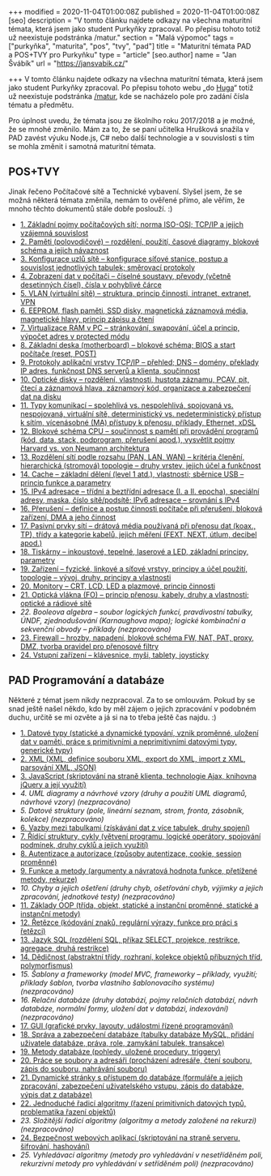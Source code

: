 +++
modified = 2020-11-04T01:00:08Z
published = 2020-11-04T01:00:08Z
[seo]
description = "V tomto článku najdete odkazy na všechna maturitní témata, která jsem jako student Purkyňky zpracoval. Po přepisu tohoto totiž už neexistuje podstránka /matur."
section = "Malá výpomoc"
tags = ["purkyňka", "maturita", "pos", "tvy", "pad"]
title = "Maturitní témata PAD a POS+TVY pro Purkyňku"
type = "article"
[seo.author]
name = "Jan Švábík"
url = "https://jansvabik.cz/"

+++
V tomto článku najdete odkazy na všechna maturitní témata, která jsem jako student Purkyňky zpracoval. Po přepisu tohoto webu „do [Huga](https://gohugo.io/)“ totiž už neexistuje podstránka [/matur](/matur/), kde se nacházelo pole pro zadání čísla tématu a předmětu.

Pro úplnost uvedu, že témata jsou ze školního roku 2017/2018 a je možné, že se mnohé změnilo. Mám za to, že se paní učitelka Hrušková snažila v PAD zavést výuku Node.js, C# nebo další technologie a v souvislosti s tím se mohla změnit i samotná maturitní témata.

## POS+TVY

Jinak řečeno Počítačové sítě a Technické vybavení. Slyšel jsem, že se možná některá témata změnila, nemám to ověřené přímo, ale věřím, že mnoho těchto dokumentů stále dobře poslouží. :)

* [1. Základní pojmy počítačových sítí; norma ISO-OSI; TCP/IP a jejich vzájemná souvislost](https://jansvabik.cz/matur/postvy/1.pdf)
* [2. Paměti (polovodičové) – rozdělení, použití, časové diagramy, blokové schéma a jejich návaznost](https://jansvabik.cz/matur/postvy/2.pdf)
* [3. Konfigurace uzlů sítě – konfigurace síťové stanice, postup a souvislost jednotlivých tabulek; směrovací protokoly](https://jansvabik.cz/matur/postvy/3.pdf)
* [4. Zobrazení dat v počítači – číselné soustavy, převody (včetně desetinných čísel), čísla v pohyblivé čárce](https://jansvabik.cz/matur/postvy/4.pdf)
* [5. VLAN (virtuální sítě) – struktura, princip činnosti, intranet, extranet, VPN](https://jansvabik.cz/matur/postvy/5.pdf)
* [6. EEPROM, flash paměti, SSD disky, magnetická záznamová média, magnetické hlavy, princip zápisu a čtení](https://jansvabik.cz/matur/postvy/6.pdf)
* [7. Virtualizace RAM v PC – stránkování, swapování, účel a princip, výpočet adres v protected módu](https://jansvabik.cz/matur/postvy/7.pdf)
* [8. Základní deska (motherboard) – blokové schéma; BIOS a start počítače (reset, POST)](https://jansvabik.cz/matur/postvy/8.pdf)
* [9. Protokoly aplikační vrstvy TCP/IP – přehled; DNS – domény, překlady IP adres, funkčnost DNS serverů a klienta, součinnost](https://jansvabik.cz/matur/postvy/9.pdf)
* [10. Optické disky – rozdělení, vlastnosti, hustota záznamu, PCAV, pit, čtecí a záznamová hlava, záznamový kód, organizace a zabezpečení dat na disku](https://jansvabik.cz/matur/postvy/10.pdf)
* [11. Typy komunikací – spolehlivá vs. nespolehlivá, spojovaná vs. nespojovaná, virtuální sítě, deterministický vs. nedeterministický přístup k sítím, vícenásobné (MA) přístupy k přenosu, příklady, Ethernet, xDSL](https://jansvabik.cz/matur/postvy/11.pdf)
* [12. Blokové schéma CPU – součinnost s pamětí při provádění programů (kód, data, stack, podprogram, přerušení apod.), vysvětlit pojmy Harvard vs. von Neumann architektura](https://jansvabik.cz/matur/postvy/12.pdf)
* [13. Rozdělení sítí podle rozsahu (PAN, LAN, WAN) – kritéria členění, hierarchická (stromová) topologie – druhy vrstev, jejich účel a funkčnost](https://jansvabik.cz/matur/postvy/13.pdf)
* [14. Cache – základní dělení (level 1 atd.), vlastnosti; sběrnice USB – princip funkce a parametry](https://jansvabik.cz/matur/postvy/14.pdf)
* [15. IPv4 adresace – třídní a beztřídní adresace (I. a II. epocha), speciální adresy, maska, číslo sítě/podsítě; IPv6 adresace – srovnání s IPv4](https://jansvabik.cz/matur/postvy/15.pdf)
* [16. Přerušení – definice a postup činnosti počítače při přerušení, bloková zařízení, DMA a jeho činnost](https://jansvabik.cz/matur/postvy/16.pdf)
* [17. Pasivní prvky sítí – drátová média používaná při přenosu dat (koax., TP), třídy a kategorie kabelů, jejich měření (FEXT, NEXT, útlum, decibel apod.)](https://jansvabik.cz/matur/postvy/17.pdf)
* [18. Tiskárny – inkoustové, tepelné, laserové a LED, základní principy, parametry](https://jansvabik.cz/matur/postvy/18.pdf)
* [19. Zařízení – fyzické, linkové a síťové vrstvy, principy a účel použití, topologie – vývoj, druhy, principy a vlastnosti](https://jansvabik.cz/matur/postvy/19.pdf)
* [20. Monitory – CRT, LCD, LED a plazmové, princip činnosti](https://jansvabik.cz/matur/postvy/20.pdf)
* [21. Optická vlákna (FO) – princip přenosu, kabely, druhy a vlastnosti; optické a rádiové sítě](https://jansvabik.cz/matur/postvy/21.pdf)
* _22. Booleova algebra – soubor logických funkcí, pravdivostní tabulky, ÚNDF, zjednodušování (Karnaughova mapa); logické kombinační a sekvenční obvody – příklady (nezpracováno)_
* [23. Firewall – hrozby, napadení, blokové schéma FW, NAT, PAT, proxy, DMZ, tvorba pravidel pro přenosové filtry](https://jansvabik.cz/matur/postvy/23.pdf)
* [24. Vstupní zařízení – klávesnice, myši, tablety, joysticky](https://jansvabik.cz/matur/postvy/24.pdf)

## PAD Programování a databáze

Některé z témat jsem nikdy nezpracoval. Za to se omlouvám. Pokud by se snad ještě našel někdo, kdo by měl zájem o jejich zpracování v podobném duchu, určitě se mi ozvěte a já si na to třeba ještě čas najdu. :)

* [1. Datové typy (statické a dynamické typování, vznik proměnné, uložení dat v paměti, práce s primitivními a neprimitivními datovými typy, generické typy)](https://jansvabik.cz/matur/pad/1.pdf)
* [2. XML (XML, definice souboru XML, export do XML, import z XML, parsování XML, JSON)](https://jansvabik.cz/matur/pad/2.pdf)
* [3. JavaScript (skriptování na straně klienta, technologie Ajax, knihovna jQuery a její využití)](https://jansvabik.cz/matur/pad/3.pdf)
* _4. UML diagramy a návrhové vzory (druhy a použití UML diagramů, návrhové vzory) (nezpracováno)_
* _5. Datové struktury (pole, lineární seznam, strom, fronta, zásobník, kolekce) (nezpracováno)_
* [6. Vazby mezi tabulkami (získávání dat z více tabulek, druhy spojení)](https://jansvabik.cz/matur/pad/6.pdf)
* [7. Řídící struktury, cykly (větvení programu, logické operátory, spojování podmínek, druhy cyklů a jejich využití)](https://jansvabik.cz/matur/pad/7.pdf)
* [8. Autentizace a autorizace (způsoby autentizace, cookie, session proměnné)](https://jansvabik.cz/matur/pad/8.pdf)
* [9. Funkce a metody (argumenty a návratová hodnota funkce, přetížené metody, rekurze)](https://jansvabik.cz/matur/pad/9.pdf)
* _10. Chyby a jejich ošetření (druhy chyb, ošetřování chyb, výjimky a jejich zpracování, jednotkové testy) (nezpracováno)_
* [11. Základy OOP (třída, objekt, statické a instanční proměnné, statické a instanční metody)](https://jansvabik.cz/matur/pad/11.pdf)
* [12. Řetězce (kódování znaků, regulární výrazy, funkce pro práci s řetězci)](https://jansvabik.cz/matur/pad/12.pdf)
* [13. Jazyk SQL (rozdělení SQL, příkaz SELECT, projekce, restrikce, agregace, druhá restrikce)](https://jansvabik.cz/matur/pad/13.pdf)
* [14. Dědičnost (abstraktní třídy, rozhraní, kolekce objektů příbuzných tříd, polymorfismus)](https://jansvabik.cz/matur/pad/14.pdf)
* _15. Šablony a frameworky (model MVC, frameworky – příklady, využití; příklady šablon, tvorba vlastního šablonovacího systému) (nezpracováno)_
* _16. Relační databáze (druhy databází, pojmy relačních databází, návrh databáze, normální formy, uložení dat v databázi, indexování) (nezpracováno)_
* [17. GUI (grafické prvky, layouty, událostmi řízené programování)](https://jansvabik.cz/matur/pad/17.pdf)
* [18. Správa a zabezpečení databáze (tabulky databáze MySQL, přidání uživatele databáze, práva, role, zamykání tabulek, transakce)](https://jansvabik.cz/matur/pad/18.pdf)
* [19. Metody databáze (pohledy, uložené procedury, triggery)](https://jansvabik.cz/matur/pad/19.pdf)
* [20. Práce se soubory a adresáři (procházení adresáře, čtení souboru, zápis do souboru, nahrávání souboru)](https://jansvabik.cz/matur/pad/20.pdf)
* [21. Dynamické stránky s přístupem do databáze (formuláře a jejich zpracování, zabezpečení uživatelského vstupu, zápis do databáze, výpis dat z databáze)](https://jansvabik.cz/matur/pad/21.pdf)
* [22. Jednoduché řadicí algoritmy (řazení primitivních datových typů, problematika řazení objektů)](https://jansvabik.cz/matur/pad/22.pdf)
* _23. Složitější řadicí algoritmy (algoritmy a metody založené na rekurzi) (nezpracováno)_
* [24. Bezpečnost webových aplikací (skriptování na straně serveru, šifrování, hashování)](https://jansvabik.cz/matur/pad/24.pdf)
* _25. Vyhledávací algoritmy (metody pro vyhledávání v nesetříděném poli, rekurzivní metody pro vyhledávání v setříděném poli) (nezpracováno)_